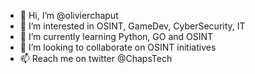 - 👋 Hi, I’m @olivierchaput
- 👀 I’m interested in OSINT, GameDev, CyberSecurity, IT
- 🌱 I’m currently learning Python, GO and OSINT
- 💞️ I’m looking to collaborate on OSINT initiatives
- 📫 Reach me on twitter @ChapsTech

<!---
olivierchaput/olivierchaput is a ✨ special ✨ repository because its `README.md` (this file) appears on your GitHub profile.
You can click the Preview link to take a look at your changes.
--->
